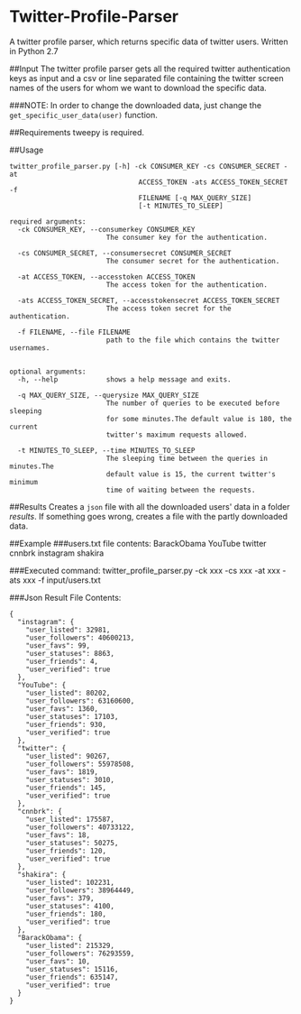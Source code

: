# Twitter-Profile-Parser
A twitter profile parser, which returns specific data of twitter users.
Written in Python 2.7

##Input
The twitter profile parser gets all the required twitter authentication keys as input
and a csv or line separated file containing the twitter screen names of the users
for whom we want to download the specific data.

###NOTE:
In order to change the downloaded data, just change the `get_specific_user_data(user)` function.

##Requirements
tweepy is required.

##Usage
```
twitter_profile_parser.py [-h] -ck CONSUMER_KEY -cs CONSUMER_SECRET -at
                                ACCESS_TOKEN -ats ACCESS_TOKEN_SECRET -f
                                FILENAME [-q MAX_QUERY_SIZE]
                                [-t MINUTES_TO_SLEEP]

required arguments:
  -ck CONSUMER_KEY, --consumerkey CONSUMER_KEY
                        The consumer key for the authentication.
                        
  -cs CONSUMER_SECRET, --consumersecret CONSUMER_SECRET
                        The consumer secret for the authentication.
                        
  -at ACCESS_TOKEN, --accesstoken ACCESS_TOKEN
                        The access token for the authentication.
                        
  -ats ACCESS_TOKEN_SECRET, --accesstokensecret ACCESS_TOKEN_SECRET
                        The access token secret for the authentication.
                        
  -f FILENAME, --file FILENAME
                        path to the file which contains the twitter usernames.


optional arguments:
  -h, --help            shows a help message and exits.
  
  -q MAX_QUERY_SIZE, --querysize MAX_QUERY_SIZE
                        The number of queries to be executed before sleeping
                        for some minutes.The default value is 180, the current
                        twitter's maximum requests allowed.
                        
  -t MINUTES_TO_SLEEP, --time MINUTES_TO_SLEEP
                        The sleeping time between the queries in minutes.The
                        default value is 15, the current twitter's minimum
                        time of waiting between the requests.
  ```

##Results
Creates a `json` file with all the downloaded users' data in a folder *results*.
If something goes wrong, creates a file with the partly downloaded data.

##Example
###users.txt file contents:
BarackObama
YouTube
twitter
cnnbrk
instagram
shakira

###Executed command:
twitter_profile_parser.py -ck xxx -cs xxx -at xxx -ats xxx -f input/users.txt

###Json Result File Contents:
```
{
  "instagram": {
    "user_listed": 32981,
    "user_followers": 40600213,
    "user_favs": 99,
    "user_statuses": 8863,
    "user_friends": 4,
    "user_verified": true
  },
  "YouTube": {
    "user_listed": 80202,
    "user_followers": 63160600,
    "user_favs": 1360,
    "user_statuses": 17103,
    "user_friends": 930,
    "user_verified": true
  },
  "twitter": {
    "user_listed": 90267,
    "user_followers": 55978508,
    "user_favs": 1819,
    "user_statuses": 3010,
    "user_friends": 145,
    "user_verified": true
  },
  "cnnbrk": {
    "user_listed": 175587,
    "user_followers": 40733122,
    "user_favs": 18,
    "user_statuses": 50275,
    "user_friends": 120,
    "user_verified": true
  },
  "shakira": {
    "user_listed": 102231,
    "user_followers": 38964449,
    "user_favs": 379,
    "user_statuses": 4100,
    "user_friends": 180,
    "user_verified": true
  },
  "BarackObama": {
    "user_listed": 215329,
    "user_followers": 76293559,
    "user_favs": 10,
    "user_statuses": 15116,
    "user_friends": 635147,
    "user_verified": true
  }
}
```
